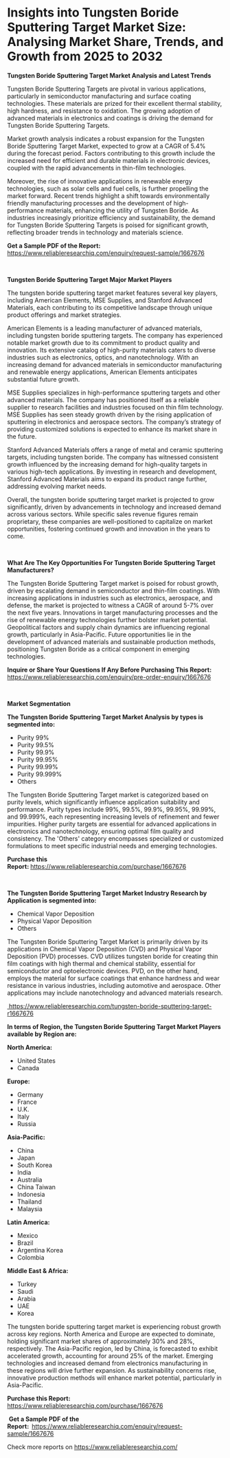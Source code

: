 <p><h1>Insights into Tungsten Boride Sputtering Target Market Size: Analysing Market Share, Trends, and Growth from 2025 to 2032</h1></p><p><strong>Tungsten Boride Sputtering Target Market Analysis and Latest Trends</strong></p>
<p><p>Tungsten Boride Sputtering Targets are pivotal in various applications, particularly in semiconductor manufacturing and surface coating technologies. These materials are prized for their excellent thermal stability, high hardness, and resistance to oxidation. The growing adoption of advanced materials in electronics and coatings is driving the demand for Tungsten Boride Sputtering Targets. </p><p>Market growth analysis indicates a robust expansion for the Tungsten Boride Sputtering Target Market, expected to grow at a CAGR of 5.4% during the forecast period. Factors contributing to this growth include the increased need for efficient and durable materials in electronic devices, coupled with the rapid advancements in thin-film technologies.</p><p>Moreover, the rise of innovative applications in renewable energy technologies, such as solar cells and fuel cells, is further propelling the market forward. Recent trends highlight a shift towards environmentally friendly manufacturing processes and the development of high-performance materials, enhancing the utility of Tungsten Boride. As industries increasingly prioritize efficiency and sustainability, the demand for Tungsten Boride Sputtering Targets is poised for significant growth, reflecting broader trends in technology and materials science.</p></p>
<p><strong>Get a Sample PDF of the Report:&nbsp;</strong> <a href="https://www.reliableresearchiq.com/enquiry/request-sample/1667676?utm_campaign=2926&utm_medium=2&utm_source=Github&utm_content=ia&utm_term=08032025&utm_id=tungsten-boride-sputtering-target">https://www.reliableresearchiq.com/enquiry/request-sample/1667676</a></p>
<p>&nbsp;</p>
<p><strong>Tungsten Boride Sputtering Target Major Market Players</strong></p>
<p><p>The tungsten boride sputtering target market features several key players, including American Elements, MSE Supplies, and Stanford Advanced Materials, each contributing to its competitive landscape through unique product offerings and market strategies.</p><p>American Elements is a leading manufacturer of advanced materials, including tungsten boride sputtering targets. The company has experienced notable market growth due to its commitment to product quality and innovation. Its extensive catalog of high-purity materials caters to diverse industries such as electronics, optics, and nanotechnology. With an increasing demand for advanced materials in semiconductor manufacturing and renewable energy applications, American Elements anticipates substantial future growth.</p><p>MSE Supplies specializes in high-performance sputtering targets and other advanced materials. The company has positioned itself as a reliable supplier to research facilities and industries focused on thin film technology. MSE Supplies has seen steady growth driven by the rising application of sputtering in electronics and aerospace sectors. The company’s strategy of providing customized solutions is expected to enhance its market share in the future.</p><p>Stanford Advanced Materials offers a range of metal and ceramic sputtering targets, including tungsten boride. The company has witnessed consistent growth influenced by the increasing demand for high-quality targets in various high-tech applications. By investing in research and development, Stanford Advanced Materials aims to expand its product range further, addressing evolving market needs.</p><p>Overall, the tungsten boride sputtering target market is projected to grow significantly, driven by advancements in technology and increased demand across various sectors. While specific sales revenue figures remain proprietary, these companies are well-positioned to capitalize on market opportunities, fostering continued growth and innovation in the years to come.</p></p>
<p>&nbsp;</p>
<p><strong>What Are The Key Opportunities For Tungsten Boride Sputtering Target Manufacturers?</strong></p>
<p><p>The Tungsten Boride Sputtering Target market is poised for robust growth, driven by escalating demand in semiconductor and thin-film coatings. With increasing applications in industries such as electronics, aerospace, and defense, the market is projected to witness a CAGR of around 5-7% over the next five years. Innovations in target manufacturing processes and the rise of renewable energy technologies further bolster market potential. Geopolitical factors and supply chain dynamics are influencing regional growth, particularly in Asia-Pacific. Future opportunities lie in the development of advanced materials and sustainable production methods, positioning Tungsten Boride as a critical component in emerging technologies.</p></p>
<p><strong>Inquire or Share Your Questions If Any Before Purchasing This Report:</strong> <a href="https://www.reliableresearchiq.com/enquiry/pre-order-enquiry/1667676?utm_campaign=2926&utm_medium=2&utm_source=Github&utm_content=ia&utm_term=08032025&utm_id=tungsten-boride-sputtering-target">https://www.reliableresearchiq.com/enquiry/pre-order-enquiry/1667676</a></p>
<p>&nbsp;</p>
<p><strong>Market Segmentation</strong></p>
<p><strong>The Tungsten Boride Sputtering Target Market Analysis by types is segmented into:</strong></p>
<p><ul><li>Purity 99%</li><li>Purity 99.5%</li><li>Purity 99.9%</li><li>Purity 99.95%</li><li>Purity 99.99%</li><li>Purity 99.999%</li><li>Others</li></ul></p>
<p><p>The Tungsten Boride Sputtering Target market is categorized based on purity levels, which significantly influence application suitability and performance. Purity types include 99%, 99.5%, 99.9%, 99.95%, 99.99%, and 99.999%, each representing increasing levels of refinement and fewer impurities. Higher purity targets are essential for advanced applications in electronics and nanotechnology, ensuring optimal film quality and consistency. The 'Others' category encompasses specialized or customized formulations to meet specific industrial needs and emerging technologies.</p></p>
<p><strong>Purchase this Report:&nbsp;</strong><a href="https://www.reliableresearchiq.com/purchase/1667676?utm_campaign=2926&utm_medium=2&utm_source=Github&utm_content=ia&utm_term=08032025&utm_id=tungsten-boride-sputtering-target">https://www.reliableresearchiq.com/purchase/1667676</a></p>
<p>&nbsp;</p>
<p><strong>The Tungsten Boride Sputtering Target Market Industry Research by Application is segmented into:</strong></p>
<p><ul><li>Chemical Vapor Deposition</li><li>Physical Vapor Deposition</li><li>Others</li></ul></p>
<p><p>The Tungsten Boride Sputtering Target Market is primarily driven by its applications in Chemical Vapor Deposition (CVD) and Physical Vapor Deposition (PVD) processes. CVD utilizes tungsten boride for creating thin film coatings with high thermal and chemical stability, essential for semiconductor and optoelectronic devices. PVD, on the other hand, employs the material for surface coatings that enhance hardness and wear resistance in various industries, including automotive and aerospace. Other applications may include nanotechnology and advanced materials research.</p></p>
<p><a href="https://www.reliableresearchiq.com/tungsten-boride-sputtering-target-r1667676?utm_campaign=2926&utm_medium=2&utm_source=Github&utm_content=ia&utm_term=08032025&utm_id=tungsten-boride-sputtering-target">&nbsp;https://www.reliableresearchiq.com/tungsten-boride-sputtering-target-r1667676</a></p>
<p><strong>In terms of Region, the Tungsten Boride Sputtering Target Market Players available by Region are:</strong></p>
<p>
    <p> <strong> North America: </strong>
        <ul>
            <li>United States</li>
            <li>Canada</li>
        </ul>
        </p> 
    <p> <strong> Europe: </strong>
        <ul>
            <li>Germany</li>
            <li>France</li>
            <li>U.K.</li>
            <li>Italy</li>
            <li>Russia</li>
        </ul>
        </p> 
    <p> <strong> Asia-Pacific: </strong>
        <ul>
            <li>China</li>
            <li>Japan</li>
            <li>South Korea</li>
            <li>India</li>
            <li>Australia</li>
            <li>China Taiwan</li>
            <li>Indonesia</li>
            <li>Thailand</li>
            <li>Malaysia</li>
        </ul>
        </p> 
    <p> <strong> Latin America: </strong>
        <ul>
            <li>Mexico</li>
            <li>Brazil</li>
            <li>Argentina Korea</li>
            <li>Colombia</li>
        </ul>
        </p> 
    <p> <strong> Middle East & Africa: </strong>
        <ul>
            <li>Turkey</li>
            <li>Saudi</li>
            <li>Arabia</li>
            <li>UAE</li>
            <li>Korea</li>
        </ul>
    </p>
    </p>
<p><p>The tungsten boride sputtering target market is experiencing robust growth across key regions. North America and Europe are expected to dominate, holding significant market shares of approximately 30% and 28%, respectively. The Asia-Pacific region, led by China, is forecasted to exhibit accelerated growth, accounting for around 25% of the market. Emerging technologies and increased demand from electronics manufacturing in these regions will drive further expansion. As sustainability concerns rise, innovative production methods will enhance market potential, particularly in Asia-Pacific.</p></p>
<p><strong>Purchase this Report: </strong><a href="https://www.reliableresearchiq.com/purchase/1667676?utm_campaign=2926&utm_medium=2&utm_source=Github&utm_content=ia&utm_term=08032025&utm_id=tungsten-boride-sputtering-target">https://www.reliableresearchiq.com/purchase/1667676</a></p>
<p>&nbsp;<strong>Get a Sample PDF of the Report:&nbsp;&nbsp;</strong><a href="https://www.reliableresearchiq.com/enquiry/request-sample/1667676?utm_campaign=2926&utm_medium=2&utm_source=Github&utm_content=ia&utm_term=08032025&utm_id=tungsten-boride-sputtering-target">https://www.reliableresearchiq.com/enquiry/request-sample/1667676</a></p>
<p><strong></strong></p>
<p>Check more reports on <a href="https://www.reliableresearchiq.com/?utm_campaign=2926&utm_medium=2&utm_source=Github&utm_content=ia&utm_term=08032025&utm_id=tungsten-boride-sputtering-target">https://www.reliableresearchiq.com/</a></p>